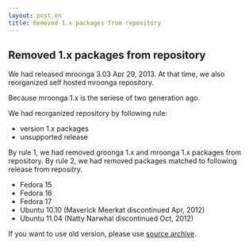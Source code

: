 ```yaml
---
layout: post.en
title: Removed 1.x packages from repository
---
```

## Removed 1.x packages from repository

We had released mroonga 3.03 Apr 29, 2013. At that time, we also
reorganized self hosted mroonga repository.

Because mroonga 1.x is the seriese of two generation ago.

We had reorganized repository by following rule:

-   version 1.x packages
-   unsupported release

By rule 1, we had removed groonga 1.x and mroonga 1.x packages from
repository. By rule 2, we had removed packages matched to following
release from repositry.

-   Fedora 15
-   Fedora 16
-   Fedora 17
-   Ubuntu 10.10 (Maverick Meerkat discontinued Apr, 2012)
-   Ubuntu 11.04 (Natty Narwhal discontinued Oct, 2012)

If you want to use old version, please use [source
archive](http://packages.groonga.org/source/mroonga/).
